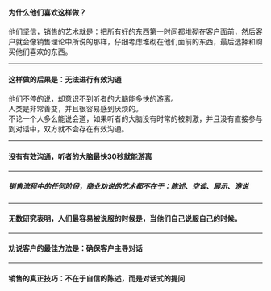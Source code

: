 #### 为什么他们喜欢这样做？
他们坚信，销售的艺术就是：把所有好的东西第一时间都堆砌在客户面前，然后客户就会像销售理论中所说的那样，仔细考虑堆砌在他们面前的东西，最后选择和购买他们喜欢的东西。              
       
*****
       
#### 这样做的后果是：无法进行有效沟通
他们不停的说，却意识不到听者的大脑能多快的游离。     
人类是非常善变，并且很容易感到厌烦的。      
不论一个人多么能说会道，如果听者的大脑没有时常的被刺激，并且没有直接参与到对话中，双方就不会存在有效沟通。        
       
*****
     
#### 没有有效沟通，听者的大脑最快30秒就能游离
*****
##### 销售流程中的任何阶段，商业劝说的艺术都不在于：陈述、空谈、展示、游说
****
#### 无数研究表明，人们最容易被说服的时候是，当他们自己说服自己的时候。
*****
#### 劝说客户的最佳方法是：确保客户主导对话
*****
#### 销售的真正技巧：不在于自信的陈述，而是对话式的提问